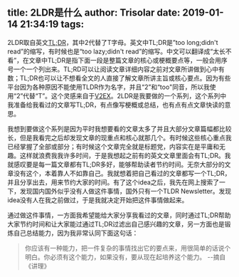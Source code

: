 title: 2LDR是什么
author: Trisolar
date: 2019-01-14 21:34:19
tags:
---
2LDR取自英文[TL;DR](https://en.wikipedia.org/wiki/TL;DR)，其中2代替了T字母。英文中TL;DR是”too long;didn't read”的缩写，有时候也是“too lazy;didn't read”的缩写。中文可以翻译成“太长不看”，在文章中TL;DR是指下面一段是整篇文章的核心或梗概要点等，一般会用序号一个一个列出来。TL;RD可以让阅读文章详细内容之前对文章所讲做到心中有数；TL;DR也可以让不想看全文的人直接了解文章所讲主旨或核心要点。因为有些平台因为各种原因不能使用TLDR作为名字，并且“2”和“too"同音，所以我使用“2”代替“T”。这个灵感来自于[V2EX](https://www.v2ex.com/faq)。2LDR是我要做的一个系列，这个系列中我准备给我看过的文章写TL;DR，有点像写梗概或总结，也有点有点文章快读的意思。
<!-- more -->

我想到要做这个系列是因为平时我想要看的文章太多了并且大部分文章篇幅都比较长，但是我看完之后却发现文章的现重点和核心就那几个。有时候这些核心重点我已经掌握了全部或部分；有时候这个文章完全就是标题党，内容实在是平庸和无趣。这样就浪费我我许多时间，于是我想起之前有的英文文章里面会有TL;DR。我就感叹要是每一篇文章都有TL;DR多好，能够帮助读者节约时间。无奈大部分的文章没有这个，本着靠人不如靠自己。我就想着把自己看过的文章都写一个TL;DR，并且分享出去，用来节约大家的时间。有了这个idea之后，我先在网上搜索了一下，发现国内国外似乎没有人做这件事情，国外只有一个TLDR Newsletter。发现idea没有人在我之前做过，于是我就决定开始把这件事情做起来。


通过做这件事情，一方面我希望能给大家分享我看过的文章，同时通过TL;DR帮助大家节约时间和让大家能过通过TL;DR过滤出自己感兴趣的文章，另一方面也是锻炼自己总结能力，因为我非常认同下面这句话：
> 你应该有一种能力，把一件复杂的事情找出它的要点来，用很简单的话说个明白。你必须有这个能力，如果没有，要从现在起培养这个能力。
> --摘自《讲理》